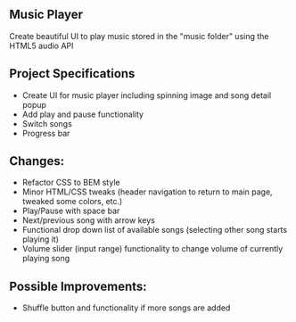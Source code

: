 ## Music Player

Create beautiful UI to play music stored in the "music folder" using the HTML5 audio API

## Project Specifications

- Create UI for music player including spinning image and song detail popup
- Add play and pause functionality
- Switch songs
- Progress bar

## Changes:
- Refactor CSS to BEM style
- Minor HTML/CSS tweaks (header navigation to return to main page, tweaked some colors, etc.)
- Play/Pause with space bar
- Next/previous song with arrow keys
- Functional drop down list of available songs (selecting other song starts playing it)
- Volume slider (input range) functionality to change volume of currently playing song

## Possible Improvements:
- Shuffle button and functionality if more songs are added
